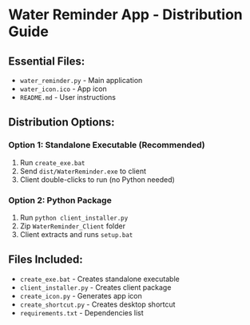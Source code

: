 # Water Reminder App - Distribution Guide

## Essential Files:
- `water_reminder.py` - Main application
- `water_icon.ico` - App icon
- `README.md` - User instructions

## Distribution Options:

### Option 1: Standalone Executable (Recommended)
1. Run `create_exe.bat`
2. Send `dist/WaterReminder.exe` to client
3. Client double-clicks to run (no Python needed)

### Option 2: Python Package
1. Run `python client_installer.py`
2. Zip `WaterReminder_Client` folder
3. Client extracts and runs `setup.bat`

## Files Included:
- `create_exe.bat` - Creates standalone executable
- `client_installer.py` - Creates client package
- `create_icon.py` - Generates app icon
- `create_shortcut.py` - Creates desktop shortcut
- `requirements.txt` - Dependencies list
